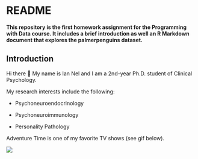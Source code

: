 # README

**This repository is the first homework assignment for the Programming with Data course. It includes a brief introduction as well an R Markdown document that explores the palmerpenguins dataset.**

## Introduction

Hi there :wave: My name is Ian Nel and I am a 2nd-year Ph.D. student of Clinical Psychology. 

My research interests include the following: 

* Psychoneuroendocrinology

* Psychoneuroimmunology 

* Personality Pathology 

Adventure Time is one of my favorite TV shows (see gif below).

 ![](https://i.pinimg.com/originals/9c/57/83/9c5783d0a5fa6a982799f24d160f4ee7.gif)